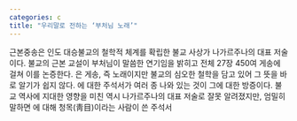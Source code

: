 ```yaml
---
categories: c
title: "우리말로 전하는 ‘부처님 노래’"
---
```

근본중송은 인도 대승불교의 철학적 체계를 확립한 불교 사상가 나가르주나의 대표 저술이다. 불교의 근본 교설이 부처님이 말씀한 연기임을 밝히고 전체 27장 450여 게송에 걸쳐 이를 논증한다. 은 게송, 즉 노래이지만 불교의 심오한 철학을 담고 있어 그 뜻을 바로 알기가 쉽지 않다. 에 대한 주석서가 여러 종 나와 있는 것이 그에 대한 방증이다. 불교 역사에 지대한 영향을 미친  역시 나가르주나의 대표 저술로 잘못 알려졌지만, 엄밀히 말하면 에 대해 청목(靑目)이라는 사람이 쓴 주석서